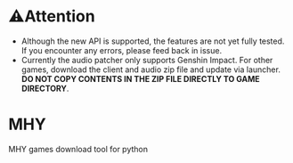 # ⚠️Attention
- Although the new API is supported, the features are not yet fully tested. If you encounter any errors, please feed back in issue.
- Currently the audio patcher only supports Genshin Impact. For other games, download the client and audio zip file and update via launcher. **DO NOT COPY CONTENTS IN THE ZIP FILE DIRECTLY TO GAME DIRECTORY**.
# MHY
MHY games download tool for python
